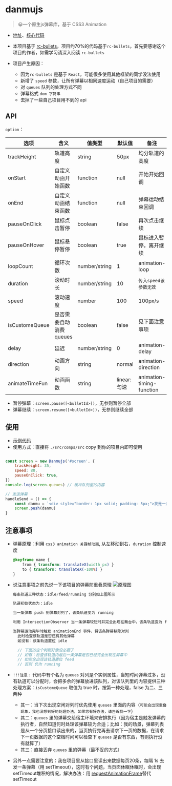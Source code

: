 # danmujs
> 😀一个原生js弹幕库，基于 CSS3 Animation
- [地址](https://github.com/hugeorange/danmujs)、[核心代码](https://github.com/hugeorange/danmujs/blob/master/src/comps/src/Danmu.js)
- 本项目基于 [rc-bullets](https://github.com/zerosoul/rc-bullets)，项目约70%的代码基于`rc-bullets`，首先要感谢这个项目的作者，如需学习请深入阅读 `rc-bullets`

- 项目产生原因：
  - 因为`rc-bullets` 是基于 `React`，可能很多使用其他框架的同学没法使用
  - 新增了 `speed` 参数，让所有弹幕以相同速度运动（自己项目的需要）
  - 对 `queues` 队列的处理方式不同
  - 弹幕格式 `dom 字符串`
  - 去掉了一些自己项目用不到的 api

## API

`option`：

| 选项           | 含义               | 值类型        | 默认值      | 备注 |
| -------------- | ------------------ | ------------- | ----------- | -------------------------- |
| trackHeight    | 轨道高度           | string        | 50px        | 均分轨道的高度  |
| onStart        | 自定义动画开始函数 | function      | null        | 开始开始回调 |
| onEnd          | 自定义动画结束函数 | function      | null        | 弹幕运动结束回调 |
| pauseOnClick   | 鼠标点击暂停       | boolean       | false       | 再次点击继续        |
| pauseOnHover   | 鼠标悬停暂停       | boolean       | true        | 鼠标进入暂停，离开继续    |
| loopCount      | 循环次数           | number/string | 1           | animation-loop |
| duration       | 滚动时长           | number/string | 10          | `传入speed该参数无效`|
| speed          | 滚动速度           | number        | 100          | 100px/s     |
| isCustomeQueue | 是否需要自动消费queues | boolean    | false        |见下面注意事项 |
| delay          | 延迟               | number/string | 0           | animation-delay |
| direction      | 动画方向           | string        | normal      | animation-direction |
| animateTimeFun | 动画函数           | string        | linear:匀速 | animation-timing-function |


- 暂停弹幕：`screen.pause([<bulletId>])`，无参则暂停全部
- 弹幕继续：`screen.resume([<bulletId>])`，无参则继续全部


## 使用
- [示例代码](https://github.com/hugeorange/danmujs/blob/master/src/App.jsx)
- 使用方式：直接将 `./src/comps/src` copy 到你的项目内即可使用
```js

const screen = new Danmujs('#screen', {
    trackHeight: 35,
    speed: 80,
    pauseOnClick: true,
})
console.log(screen.queues) // 缓冲队列里的内容

// 发送弹幕
handleSend = () => {
    const danmu = `<div style="border: 1px solid; padding: 5px;">我是一条弹幕哈哈哈😝</div>`
    screen.push(danmu)
}

```

## 注意事项
- 弹幕原理：利用 `css3 animation 关键帧动画`, 从左移动到右，`duration` 控制速度
    ```css
    @keyframe name {
        from { transform: translateX(width px) }
        to { transform: translateX(-100%) }
    }
    ```
- 说注意事项之前先说一下该项目的弹幕防重叠原理
  ![原理图](https://raw.githubusercontent.com/hugeorange/danmujs/master/src/image/screen.png)
  ```js
  每条轨道三种状态：idle/feed/running 分别如上图所示

  轨道初始状态为：idle

  当一条弹幕 push 到弹幕对列了，该条轨道变为 running

  利用 IntersectionObserver 当一条弹幕较短时并完全出现在舞台中，该条轨道变为 feed

  当弹幕运动完毕时触发 animationEnd 事件，将该条弹幕移除对列
    此时检查该轨道是否还有其他弹幕
    如没有：该条轨道置位 idle

    // 下面的这个判断好像没必要了
    // 如有：检查该轨道内最后一条弹幕是否已经完全出现在屏幕中
    // 如完全出现该轨道置位 feed
    // 否则 仍为 running
  ```

- `!!!注意：` 代码中有个名为 `queues` 对列是个实例属性，当短时间弹幕过多，没有轨道可以分配时，会把多余的弹幕放进该队列，对该队列里的内容提供三种处理方案：`isCustomeQueue` 取值为 true 时，按第一种处理，false 为二、三两种
  - 其一：当下次出现空闲对列时优先使用 `queues` 里面的内容（`可能会出现重叠现象，我也没想到好的处理办法，如果您有好办法，请告诉我一下`）
  - 其二：`queues` 里的弹幕交给宿主环境来安排执行（因为宿主是触发弹幕的执行者，自然知道何时处理该弹幕较为合适；比如：我的场景，弹幕列表是从一个分页接口读出来的，当页执行完再去请求下一页的数据，在请求下一页数据的这个空档时间可以检查下 `queues` 是否有东西，有则执行没有就算了）
  - 其三：直接丢弃 `queues` 里的弹幕（最不妥的方式）

- 另外一点需要注意的：我在项目里从接口里读出来数据每页20条，每隔 1s 去发一条弹幕（用 setTimeout），这时有个问题，当页面休眠休眠时，会出现setTimeout堆积的情况，解决办法：用 [requestAnimationFrame](https://zhuanlan.zhihu.com/p/34868095)替代 setTimeout